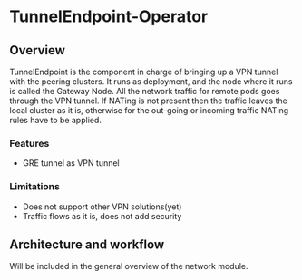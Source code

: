 # TunnelEndpoint-Operator
## Overview
TunnelEndpoint is the component in charge of bringing up a VPN tunnel with the peering clusters.
It runs as deployment, and the node where it runs is called the Gateway Node. All the network
traffic for remote pods goes through the VPN tunnel. If NATing is not present then the traffic
leaves the local cluster as it is, otherwise for the out-going or incoming traffic NATing rules
have to be applied.

### Features
* GRE tunnel as VPN tunnel


### Limitations
* Does not support other VPN solutions(yet)
* Traffic flows as it is, does not add security 

## Architecture and workflow

Will be included in the general overview of the network module.